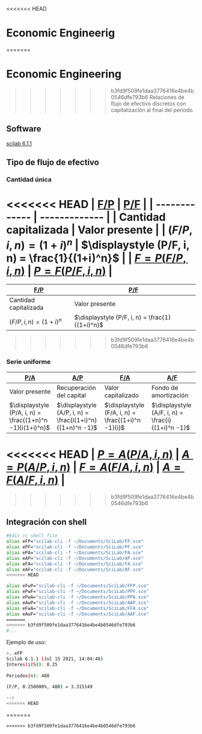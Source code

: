 <<<<<<< HEAD
# Economic Engineerig
=======
# Economic Engineering
>>>>>>> b3fd9f509fe1daa3776416e4be4b0546dfe793b6
Relaciones de flujo de efectivo discretos con capitalización al final del período.

## Software
[scilab 6.1.1](https://www.scilab.org/download/scilab-6.1.1)

## Tipo de flujo de efectivo
### Cantidad única
<<<<<<< HEAD
| [F/P](FP.sce) | [P/F](PF.sce) |
| ------------- | ------------- |
| Cantidad capitalizada | Valor presente |
| $\displaystyle (F/P, i, n) = (1+i)^n$ | $\displaystyle (P/F, i, n) = \frac{1}{(1+i)^n}$ |
| [$\displaystyle F = P(F/P, i, n)$](FFP.sce) | [$\displaystyle P = F(P/F, i, n)$](PPF.sce) |
=======
| [F/P](FP.sce) | [P/F](FP.sce) |
| ------------- | ------------- |
|Cantidad capitalizada | Valor presente |
|$\displaystyle (F/P, i, n) = (1+i)^n$ | $\displaystyle (P/F, i, n) = \frac{1}{(1+i)^n}$ |
>>>>>>> b3fd9f509fe1daa3776416e4be4b0546dfe793b6

### Serie uniforme
| [P/A](PA.sce) | [A/P](AP.sce) | [F/A](FA.sce) | [A/F](AF.sce) |
| ------------- | ------------- | ------------- | ------------- |
| Valor presente | Recuperación del capital | Valor capitalizado | Fondo de amortización |
| $\displaystyle (P/A, i, n) = \frac{(1+n)^n -1}{i(1+i)^n}$ | $\displaystyle (A/P, i, n) = \frac{i(1+i)^n}{(1+n)^n -1}$ | $\displaystyle (F/A, i, n) = \frac{(1+i)^n -1}{i}$ | $\displaystyle (A/F, i, n) = \frac{i}{(1+i)^n -1}$ |
<<<<<<< HEAD
| [$\displaystyle P = A(P/A, i, n)$](PPA.sce) | [$\displaystyle A = P(A/P, i, n)$](AAP.sce) | [$\displaystyle F = A(F/A, i, n)$](FFA.sce) | [$\displaystyle A = F(A/F, i, n)$](AAF.sce) |
=======
>>>>>>> b3fd9f509fe1daa3776416e4be4b0546dfe793b6

## Integración con shell
```bash
#Edit rc shell file
alias eFP="scilab-cli -f ~/Documents/SciLab/FP.sce"
alias ePF="scilab-cli -f ~/Documents/SciLab/PF.sce"
alias ePA="scilab-cli -f ~/Documents/SciLab/PA.sce"
alias eAP="scilab-cli -f ~/Documents/SciLab/AP.sce"
alias eFA="scilab-cli -f ~/Documents/SciLab/FA.sce"
alias eAF="scilab-cli -f ~/Documents/SciLab/AF.sce"
<<<<<<< HEAD

alias eFwP="scilab-cli -f ~/Documents/SciLab/FFP.sce"
alias ePwF="scilab-cli -f ~/Documents/SciLab/PPF.sce"
alias ePwA="scilab-cli -f ~/Documents/SciLab/PPA.sce"
alias eAwP="scilab-cli -f ~/Documents/SciLab/AAP.sce"
alias eFwA="scilab-cli -f ~/Documents/SciLab/FFA.sce"
alias eAwF="scilab-cli -f ~/Documents/SciLab/AAF.sce"
=======
>>>>>>> b3fd9f509fe1daa3776416e4be4b0546dfe793b6
#...
```
Ejemplo de uso:
```bash
>. eFP
Scilab 6.1.1 (Jul 15 2021, 14:04:46)
Interes(i(%)): 0.25 
 
Periodos(n): 480 
 
(F/P, 0.250000%, 480) = 3.315149

--> 
<<<<<<< HEAD
```
=======
```
>>>>>>> b3fd9f509fe1daa3776416e4be4b0546dfe793b6
